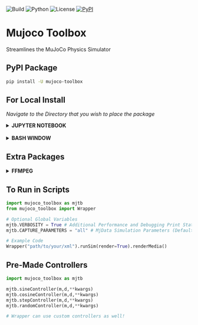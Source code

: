 ![Build](https://github.com/MGross21/mujoco-toolbox/actions/workflows/ci.yml/badge.svg)
![Python](https://img.shields.io/badge/python-3.10%20|%203.11%20|%203.12%20|%203.13-blue)
![License](https://img.shields.io/github/license/MGross21/mujoco-toolbox)
[![PyPI](https://github.com/MGross21/mujoco-toolbox/actions/workflows/publish.yml/badge.svg)](https://github.com/MGross21/mujoco-toolbox/actions/workflows/publish.yml)

# Mujoco Toolbox

Streamlines the MuJoCo Physics Simulator

## PyPI Package

```bash
pip install -U mujoco-toolbox
```

## For Local Install

*Navigate to the Directory that you wish to place the package*

<details>
<summary><b>JUPYTER NOTEBOOK</b></summary>
</br>
*Place Commands Inside Cell*

One-Time Install:

```bash
!git clone https://github.com/MGross21/mujoco-toolbox
!pip install -U ./mujoco-toolbox
```

Check for Updates:

```bash
!git pull origin main
```

Install/Check for Updates:

```python
folder = "mujoco-toolbox"
repo_url = f"https://github.com/MGross21/{folder}"

!if [ -d "{folder}" ]; then cd {folder} && git pull && cd ..; else git clone {repo_url}; fi
!pip install -U ./{folder}
```

</details>
</br>

<details>
<summary><b>BASH WINDOW</b></summary>
</br>
One-Time Install:

```bash
git clone https://github.com/MGross21/mujoco-toolbox
pip install -U ./mujoco-toolbox
```

Check for Updates:
```bash
git pull origin main
```

Install/Check for Updates:

```bash
# Define the repo directory and remote URL
REPO_DIR="mujoco-toolbox"
REPO_URL="https://github.com/MGross21/mujoco-toolbox"
BRANCH="main"  # Change this to 'master' if needed

# Check if the repository exists and is up-to-date
if [ -d "$REPO_DIR" ]; then
  echo "Repository exists. Pulling latest changes..."
  cd "$REPO_DIR"
  git fetch origin  # Get latest changes without checking out the branch
  LOCAL_HASH=$(git rev-parse HEAD)
  REMOTE_HASH=$(git rev-parse origin/$BRANCH)

  if [ "$LOCAL_HASH" != "$REMOTE_HASH" ]; then
    echo "Local repository is outdated. Updating..."
    git pull origin $BRANCH
  else
    echo "Local repository is up to date."
  fi
else
  echo "Repository not found. Cloning..."
  git clone $REPO_URL
  cd "$REPO_DIR"
fi

# Install or update the package
pip install -U ./mujoco-toolbox
```

</details>

## Extra Packages

<details>
<summary><b>FFMPEG</b></summary>

</br>

*Required for [mediapy](https://google.github.io/mediapy/mediapy.html) dependency*

**Windows**

```bash
winget install ffmpeg
ffmpeg -version
```

**Linux**

```bash
sudo apt update && sudo apt install ffmpeg
ffmpeg -version
```

**MacOS**

*Using Homebrew*

```bash
brew install ffmpeg
ffmpeg -version
```

*Using MacPorts*

```bash
sudo port install ffmpeg
ffmpeg -version
```

</details>

## To Run in Scripts

```python
import mujoco_toolbox as mjtb
from mujoco_toolbox import Wrapper

# Optional Global Variables
mjtb.VERBOSITY = True # Additional Performance and Debugging Print Statements (Default=False)
mjtb.CAPTURE_PARAMETERS = "all" # MjData Simulation Parameters (Default = ['time', 'qpos', 'qvel', 'act', 'qacc', 'xpos', 'xquat', 'xmat', 'ctrl', 'sensordata']) 

# Example Code
Wrapper("path/to/your/xml").runSim(render=True).renderMedia()
```

## Pre-Made Controllers

```python
import mujoco_toolbox as mjtb

mjtb.sineController(m,d,**kwargs)
mjtb.cosineController(m,d,**kwargs)
mjtb.stepController(m,d,**kwargs)
mjtb.randomController(m,d,**kwargs)

# Wrapper can use custom controllers as well!
```
